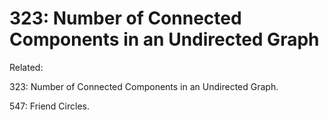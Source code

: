 # 323: Number of Connected Components in an Undirected Graph

Related: 

323: Number of Connected Components in an Undirected Graph.

547: Friend Circles.